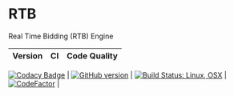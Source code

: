 # RTB

Real Time Bidding (RTB) Engine

| Version | CI | Code Quality |
| --- | --- | --- |
[![Codacy Badge](https://api.codacy.com/project/badge/Grade/cc03e0d2b034406b848e59f58d1dc58a)](https://app.codacy.com/app/SMelanko/rtb?utm_source=github.com&utm_medium=referral&utm_content=SMelanko/rtb&utm_campaign=Badge_Grade_Dashboard)
| [![GitHub version](https://badge.fury.io/gh/SMelanko%2Frtb.svg)](https://badge.fury.io/gh/SMelanko%2Frtb) | [![Build Status: Linux, OSX](https://travis-ci.org/SMelanko/rtb.svg?branch=master)](https://travis-ci.org/SMelanko/rtb) | [![CodeFactor](https://www.codefactor.io/repository/github/smelanko/rtb/badge/master)](https://www.codefactor.io/repository/github/smelanko/rtb/overview/master) |
